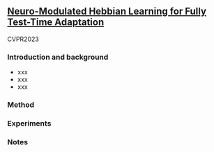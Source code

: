 
## [Neuro-Modulated Hebbian Learning for Fully Test-Time Adaptation](https://arxiv.org/pdf/2303.00914.pdf)

CVPR2023

### Introduction and background
- xxx
- xxx
- xxx

### Method

### Experiments

### Notes
